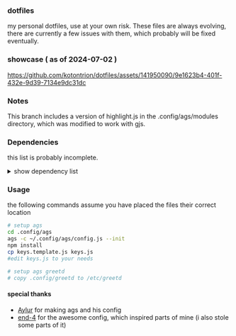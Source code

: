 ### dotfiles
my personal dotfiles, use at your own risk.
These files are always evolving, there are currently a few issues with them, which probably will be fixed eventually.

### showcase ( as of 2024-07-02 )

https://github.com/kotontrion/dotfiles/assets/141950090/9e1623b4-401f-432e-9d39-7134e9dc31dc


### Notes
This branch includes a version of highlight.js in the .config/ags/modules directory, which was modified to work with gjs.

### Dependencies
this list is probably incomplete.

<details>
  <summary>show dependency list</summary>
  
#### wm related
- Hyprland and River are supported
- GTK-theme:  adw-gtk3
- Icon-theme: MoreWaita
- Font:       Cascadia Code NF
- matugen for color generation (optional)


#### ags
- [ags](https://github.com/Aylur/ags): you need the git version, install all of its optional dependencies too
- dart-sass: needed to compile the scss files
- webkit2gtk-4.1: webview widget, needed for the rendering of the ChatGPT answers (optional)
- sptlrx: needed for the synced lyrics in the side bar (optional)
- vte3: terminal widget, needed for sptlrx display (optional)
- cava: audio visualizer (optional)
- brotab: firefox tab switcher (optional)
- [astal-river](https://github.com/astal-sh/river): for river status (optional)
- [astal-auth](https://github.com/astal-sh/auth): for the lockscreen
- gvfs
- libgtop

#### ags greeter
- greetd
- cage

#### ags lockscreen
- gtk-session-lock

#### zsh
- zsh
- starship
- eza (better ls, optional)
- bat (better cat, optional)
- zsh-autosuggestion
- zsh-syntax-highlighting

</details>

### Usage
the following commands assume you have placed the files their correct location
```bash
# setup ags
cd .config/ags
ags -c ~/.config/ags/config.js --init 
npm install
cp keys.template.js keys.js
#edit keys.js to your needs

# setup ags greetd
# copy .config/greetd to /etc/greetd
```

#### special thanks
- [Aylur](https://www.github.com/Aylur) for making ags and his config
- [end-4](https://www.github.com/end-4) for the awesome config, which inspired parts of mine (i also stole some parts of it)
